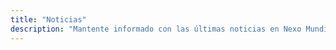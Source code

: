 ```yaml
---
title: "Noticias"
description: "Mantente informado con las últimas noticias en Nexo Mundial. Descubre reportajes, análisis y actualizaciones sobre eventos relevantes a nivel global. Infórmate con artículos precisos y bien investigados sobre política, economía, sociedad y más. ¡No te pierdas ninguna novedad importante!"
---
```

